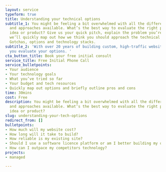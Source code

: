 ```yaml
---
layout: service
typeform: true
title: Understanding your technical options
subtitle_1: You might be feeling a bit overwhelmed with all the different technologies
  and approaches available. What’s the best way to evaluate the right path for your
  idea or product? Give us your quick pitch, explain the problem you’re solving. And
  we’ll quickly map out how we think you should approach the technical side of things.
  Gotchas, options and technology stacks.
subtitle_2: 'With over 20 years of building custom, high-traffic websites we can help
  you evaluate your options. '
cta_button_title: Book your free initial consult
service_title: Free Initial Phone Call
service_bulletpoints:
- Your audience
- Your technology goals
- What you’ve tried so far
- Your budget and tech resources
- Quickly map out options and briefly outline pros and cons
time: 30mins
cost: Free
description: You might be feeling a bit overwhelmed with all the different technologies
  and approaches available. What’s the best way to evaluate the right path for your
  idea or product?
slug: understanding-your-tech-options
redirect_from: []
bulletpoints:
- How much will my website cost?
- How long will it take to build?
- How reliable is my existing site?
- Should I use a software licence platform or am I better building my own custom website?
- How can I outpace my competitors technology?
projects:
- managed

---
```

